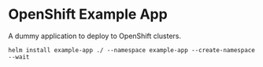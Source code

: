 # OpenShift Example App

A dummy application to deploy to OpenShift clusters.

```shell
helm install example-app ./ --namespace example-app --create-namespace --wait
```